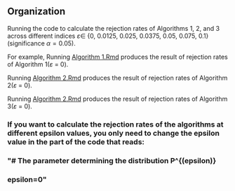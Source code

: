 ## Organization
Running the code to calculate the rejection rates of Algorithms 1, 2, and 3 across different indices $\varepsilon\in$ \{0, 0.0125, 0.025, 0.0375, 0.05, 0.075, 0.1\} (significance $\alpha = 0.05$).


For example, Running [Algorithm 1.Rmd](https://github.com/JinyuWang123/TDA/blob/main/Simulation%20Study/Code-table1/Algorithm%201.Rmd) produces the result of rejection rates of Algorithm 1($\varepsilon$ = 0).

Running [Algorithm 2.Rmd](https://github.com/JinyuWang123/TDA/blob/main/Simulation%20Study/Code-table1/Algorithm%202.Rmd) produces the result of rejection rates of Algorithm 2($\varepsilon$ = 0).

Running [Algorithm 2.Rmd](https://github.com/JinyuWang123/TDA/blob/main/Simulation%20Study/Code-table1/Algorithm%203.Rmd) produces the result of rejection rates of Algorithm 3($\varepsilon$ = 0).

### If you want to calculate the rejection rates of the algorithms at different epsilon values, you only need to change the epsilon value in the part of the code that reads: 

### "# The parameter determining the distribution P^{(epsilon)} 
### epsilon=0"

